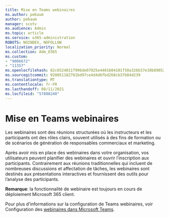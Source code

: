 ```yaml
---
title: Mise en Teams webinaires
ms.author: pebaum
author: pebaum
manager: scotv
ms.audience: Admin
ms.topic: article
ms.service: o365-administration
ROBOTS: NOINDEX, NOFOLLOW
localization_priority: Normal
ms.collection: Adm_O365
ms.custom:
- "9006672"
- "11357"
ms.openlocfilehash: 82c6524011f996de07025e4401604101f50a326b37e38b890524626325a01aaf
ms.sourcegitcommit: 920051182781bd97ce4d4d6fbd268cb37b84d239
ms.translationtype: MT
ms.contentlocale: fr-FR
ms.lasthandoff: 08/11/2021
ms.locfileid: "57888240"
---
```

# <a name="getting-started-with-teams-webinars"></a>Mise en Teams webinaires

Les webinaires sont des réunions structurées où les instructeurs et les participants ont des rôles clairs, souvent utilisés à des fins de formation ou de scénarios de génération de responsables commerciaux et marketing.

Après avoir mis en place des webinaires dans votre organisation, vos utilisateurs peuvent planifier des webinaires et ouvrir l’inscription aux participants. Contrairement aux réunions traditionnelles qui incluent de nombreuses discussions et affectation de tâches, les webinaires sont destinés aux présentations interactives et fournissent des outils pour l’analyse des participants.

**Remarque**: la fonctionnalité de webinaire est toujours en cours de déploiement Microsoft 365 client. 

Pour plus d’informations sur la configuration de Teams webinaires, voir Configuration des [webinaires dans Microsoft Teams](https://docs.microsoft.com/microsoftteams/set-up-webinars).
